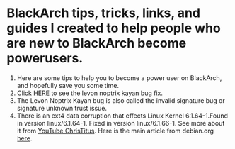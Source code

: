 # BlackArch tips, tricks, links, and guides I created to help people who are new to BlackArch become powerusers.
1. Here are some tips to help you to become a power user on BlackArch, and hopefully save you some time.
2. Click [HERE](https://github.com/vorkampfer/blackarch/blob/main/levon_noptrix_kayan_bug) to see the levon noptrix kayan bug fix.
3. The Levon Noptrix Kayan bug is also called the invalid signature bug or signature unknown trust issue.
4. There is an ext4 data corruption that effects Linux Kernel 6.1.64-1.Found in version linux/6.1.64-1.
Fixed in version linux/6.1.66-1. See more about it from [YouTube ChrisTitus](https://www.youtube.com/watch?v=JCSjpegO5Sk). Here is the main article from debian.org [here](https://bugs.debian.org/cgi-bin/bugreport.cgi?bug=1057843). 
